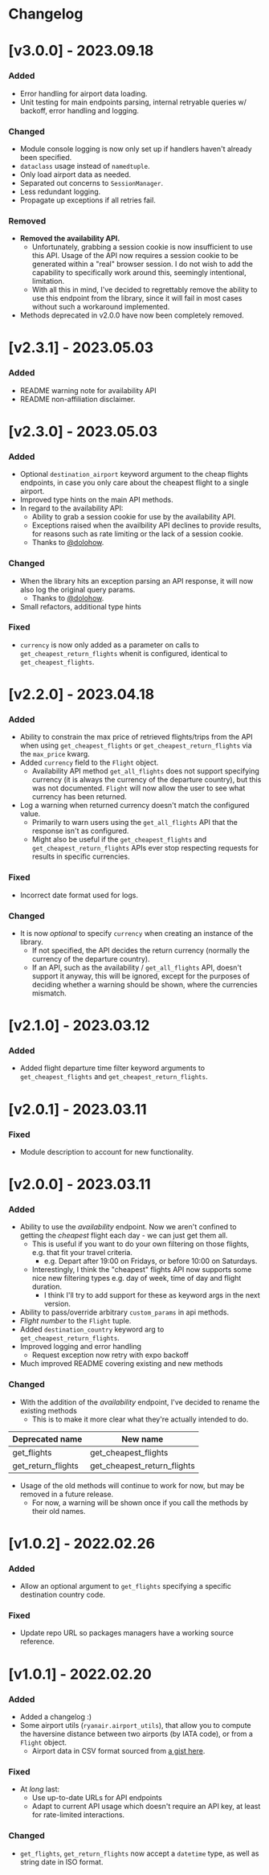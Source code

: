 # Changelog

# [v3.0.0] - 2023.09.18
### Added
- Error handling for airport data loading.
- Unit testing for main endpoints parsing, internal retryable queries w/ backoff, error handling and logging. 

### Changed
- Module console logging is now only set up if handlers haven't already been specified.
- `dataclass` usage instead of `namedtuple`.
- Only load airport data as needed.
- Separated out concerns to `SessionManager`.
- Less redundant logging.
- Propagate up exceptions if all retries fail. 

### Removed
- **Removed the availability API.**
  - Unfortunately, grabbing a session cookie is now insufficient to use this API.
Usage of the API now requires a session cookie to be generated within a "real" browser session.
I do not wish to add the capability to specifically work around this, seemingly intentional, limitation.
  - With all this in mind, I've decided to regrettably remove the ability to use this endpoint from the library, 
since it will fail in most cases without such a workaround implemented.
- Methods deprecated in v2.0.0 have now been completely removed.

# [v2.3.1] - 2023.05.03
### Added
- README warning note for availability API
- README non-affiliation disclaimer.

# [v2.3.0] - 2023.05.03
### Added
- Optional `destination_airport` keyword argument to the cheap flights endpoints, 
in case you only care about the cheapest flight to a single airport.
- Improved type hints on the main API methods.
- In regard to the availability API:
  - Ability to grab a session cookie for use by the availability API.
  - Exceptions raised when the availbility API declines to provide results,
  for reasons such as rate limiting or the lack of a session cookie.  
  - Thanks to [@dolohow](https://www.github.com/dolohow).

### Changed
- When the library hits an exception parsing an API response, it will now also log the original query params.
  - Thanks to [@dolohow](https://www.github.com/dolohow).
- Small refactors, additional type hints 

### Fixed
- `currency` is now only added as a parameter on calls to `get_cheapest_return_flights` whenit is configured, identical
to `get_cheapest_flights`.

# [v2.2.0] - 2023.04.18
### Added
- Ability to constrain the max price of retrieved flights/trips from the API when 
using `get_cheapest_flights` or `get_cheapest_return_flights` via the `max_price` kwarg.
- Added `currency` field to the `Flight` object.
  - Availability API method `get_all_flights` does not support specifying currency (it is always the currency of the
  departure country), but this was not documented. `Flight` will now allow the user to see what currency has been
returned.
- Log a warning when returned currency doesn't match the configured value.
  - Primarily to warn users using the `get_all_flights` API that the response isn't as configured.
  - Might also be useful if the `get_cheapest_flights` and `get_cheapest_return_flights` APIs ever stop respecting
requests for results in specific currencies.

### Fixed
- Incorrect date format used for logs.

### Changed
- It is now _optional_ to specify `currency` when creating an instance of the library.
  - If not specified, the API decides the return currency (normally the currency of the departure country).
  - If an API, such as the availability / `get_all_flights` API, doesn't support it anyway, this will be ignored,
except for the purposes of deciding whether a warning should be shown, where the currencies mismatch.

# [v2.1.0] - 2023.03.12
### Added
- Added flight departure time filter keyword arguments to `get_cheapest_flights` and `get_cheapest_return_flights`.

# [v2.0.1] - 2023.03.11
### Fixed
- Module description to account for new functionality.

# [v2.0.0] - 2023.03.11

### Added
- Ability to use the _availability_ endpoint. Now we aren't confined to getting the _cheapest_ flight each day - we can just get them all.
  - This is useful if you want to do your own filtering on those flights, e.g. that fit your travel criteria.
    - e.g. Depart after 19:00 on Fridays, or before 10:00 on Saturdays.
  - Interestingly, I think the "cheapest" flights API now supports some nice new filtering types e.g. day of week, time of day and flight duration. 
    - I think I'll try to add support for these as keyword args in the next version.
- Ability to pass/override arbitrary `custom_params` in api methods.
- _Flight number_ to the `Flight` tuple.
- Added `destination_country` keyword arg to `get_cheapest_return_flights`.
- Improved logging and error handling
  - Request exception now retry with expo backoff
- Much improved README covering existing and new methods

### Changed
- With the addition of the _availability_ endpoint, I've decided to rename the existing methods
  - This is to make it more clear what they're actually intended to do.

| Deprecated name    | New name                    |
|--------------------|-----------------------------|
| get_flights        | get_cheapest_flights        |
| get_return_flights | get_cheapest_return_flights |

- Usage of the old methods will continue to work for now, but may be removed in a future release.
  - For now, a warning will be shown once if you call the methods by their old names.


# [v1.0.2] - 2022.02.26

### Added
- Allow an optional argument to `get_flights` specifying a specific destination country code.

### Fixed
- Update repo URL so packages managers have a working source reference.

# [v1.0.1] - 2022.02.20

### Added

- Added a changelog :)
- Some airport utils (`ryanair.airport_utils`), that allow you to compute the haversine distance between two airports (by IATA code), or from a `Flight` object.
  - Airport data in CSV format sourced from [a gist here](https://gist.github.com/chrisgacsal/070379c59d25c235baaa88ec61472b28).

### Fixed

- At _long_ last:
  - Use up-to-date URLs for API endpoints
  - Adapt to current API usage which doesn't require an API key, at least for rate-limited interactions.

### Changed

- `get_flights`, `get_return_flights` now accept a `datetime` type, as well as string date in ISO format.